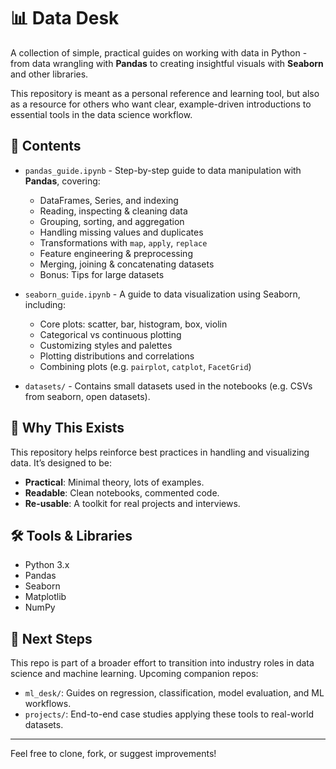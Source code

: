# 📊 Data Desk

A collection of simple, practical guides on working with data in Python - from data wrangling with **Pandas** to creating insightful visuals with **Seaborn** and other libraries.

This repository is meant as a personal reference and learning tool, but also as a resource for others who want clear, example-driven introductions to essential tools in the data science workflow.

## 📁 Contents

- `pandas_guide.ipynb` - Step-by-step guide to data manipulation with **Pandas**, covering:

  - DataFrames, Series, and indexing
  - Reading, inspecting & cleaning data
  - Grouping, sorting, and aggregation
  - Handling missing values and duplicates
  - Transformations with `map`, `apply`, `replace`
  - Feature engineering & preprocessing
  - Merging, joining & concatenating datasets
  - Bonus: Tips for large datasets

- `seaborn_guide.ipynb` - A guide to data visualization using Seaborn, including:
  - Core plots: scatter, bar, histogram, box, violin
  - Categorical vs continuous plotting
  - Customizing styles and palettes
  - Plotting distributions and correlations
  - Combining plots (e.g. `pairplot`, `catplot`, `FacetGrid`)

- `datasets/` - Contains small datasets used in the notebooks (e.g. CSVs from seaborn, open datasets).

## 🚀 Why This Exists

This repository helps reinforce best practices in handling and visualizing data. It’s designed to be:
- **Practical**: Minimal theory, lots of examples.
- **Readable**: Clean notebooks, commented code.
- **Re-usable**: A toolkit for real projects and interviews.

## 🛠️ Tools & Libraries

- Python 3.x
- Pandas
- Seaborn
- Matplotlib
- NumPy

## 📌 Next Steps

This repo is part of a broader effort to transition into industry roles in data science and machine learning. Upcoming companion repos:
- `ml_desk/`: Guides on regression, classification, model evaluation, and ML workflows.
- `projects/`: End-to-end case studies applying these tools to real-world datasets.

---

Feel free to clone, fork, or suggest improvements!